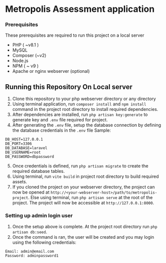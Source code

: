 # Metropolis Assessment application

### Prerequisites
These prerequisites are required to run this project on a local server

- PHP ( ~v8.1 )
- MySQL
- Composer (~v2)
- Node.js
- NPM ( ~ v9 )
- Apache or nginx webserver (optional)

## Running this Repository On Local server

1. Clone this repository to your php webserver directory or any directory
2. Using terminal application, run `composer install` and `npm install` command in the project root directory to install
   required dependencies.
3. After dependencies are installed, run `php artisan key:generate` to generate key and `.env` file required for
   project.
4. After generating the `.env` file, setup the database connection by defining the database credentials in the `.env`
   file Sample:

````
DB_HOST=127.0.0.1
DB_PORT=3306
DB_DATABASE=laravel
DB_USERNAME=root
DB_PASSWORD=dbpassword
````

5. Once credentials is defined, run `php artisan migrate` to create the required database tables.
6. Using terminal, run `vite build` in project root directory to build required assets.
7. If you cloned the project on your webserver directory, the project can now be opened
   at `http://<your-webserver-host>/path/to/metropolis-project`. Else using terminal, run `php artisan serve` at the
   root of the project. The project will now be accessible at `http://127.0.0.1:8000`.

### Setting up admin login user

1. Once the setup above is complete. At the project root directory run `php artisan db:seed`.
2. Once the command is ran, the user will be created and you may login using the following credentials:

````
Email: admin@email.com
Password: adminpassword1 
````
